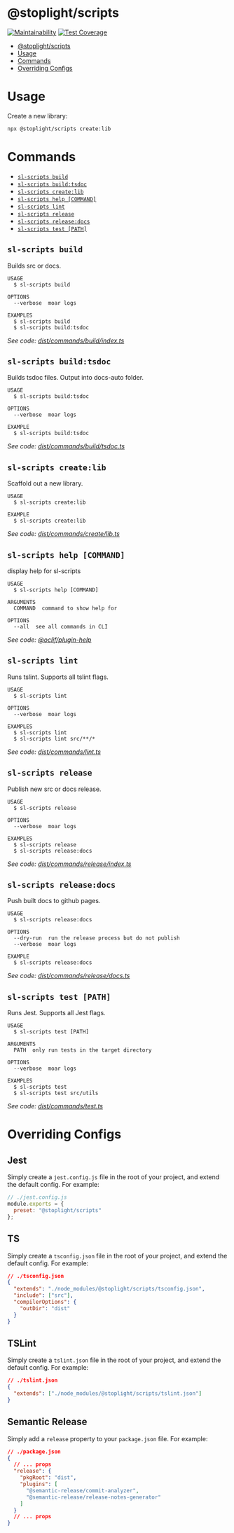 # @stoplight/scripts

[![Maintainability](https://api.codeclimate.com/v1/badges/2628d0fe95cf3abae711/maintainability)](https://codeclimate.com/github/stoplightio/scripts/maintainability) [![Test Coverage](https://api.codeclimate.com/v1/badges/2628d0fe95cf3abae711/test_coverage)](https://codeclimate.com/github/stoplightio/scripts/test_coverage)

<!-- toc -->
* [@stoplight/scripts](#stoplight-scripts)
* [Usage](#usage)
* [Commands](#commands)
* [Overriding Configs](#overriding-configs)
<!-- tocstop -->

# Usage

Create a new library:

```bash
npx @stoplight/scripts create:lib
```

# Commands

<!-- commands -->
* [`sl-scripts build`](#sl-scripts-build)
* [`sl-scripts build:tsdoc`](#sl-scripts-buildtsdoc)
* [`sl-scripts create:lib`](#sl-scripts-createlib)
* [`sl-scripts help [COMMAND]`](#sl-scripts-help-command)
* [`sl-scripts lint`](#sl-scripts-lint)
* [`sl-scripts release`](#sl-scripts-release)
* [`sl-scripts release:docs`](#sl-scripts-releasedocs)
* [`sl-scripts test [PATH]`](#sl-scripts-test-path)

## `sl-scripts build`

Builds src or docs.

```
USAGE
  $ sl-scripts build

OPTIONS
  --verbose  moar logs

EXAMPLES
  $ sl-scripts build
  $ sl-scripts build:tsdoc
```

_See code: [dist/commands/build/index.ts](https://github.com/stoplightio/scripts/blob/v0.0.0/dist/commands/build/index.ts)_

## `sl-scripts build:tsdoc`

Builds tsdoc files. Output into docs-auto folder.

```
USAGE
  $ sl-scripts build:tsdoc

OPTIONS
  --verbose  moar logs

EXAMPLE
  $ sl-scripts build:tsdoc
```

_See code: [dist/commands/build/tsdoc.ts](https://github.com/stoplightio/scripts/blob/v0.0.0/dist/commands/build/tsdoc.ts)_

## `sl-scripts create:lib`

Scaffold out a new library.

```
USAGE
  $ sl-scripts create:lib

EXAMPLE
  $ sl-scripts create:lib
```

_See code: [dist/commands/create/lib.ts](https://github.com/stoplightio/scripts/blob/v0.0.0/dist/commands/create/lib.ts)_

## `sl-scripts help [COMMAND]`

display help for sl-scripts

```
USAGE
  $ sl-scripts help [COMMAND]

ARGUMENTS
  COMMAND  command to show help for

OPTIONS
  --all  see all commands in CLI
```

_See code: [@oclif/plugin-help](https://github.com/oclif/plugin-help/blob/v2.1.4/src/commands/help.ts)_

## `sl-scripts lint`

Runs tslint. Supports all tslint flags.

```
USAGE
  $ sl-scripts lint

OPTIONS
  --verbose  moar logs

EXAMPLES
  $ sl-scripts lint
  $ sl-scripts lint src/**/*
```

_See code: [dist/commands/lint.ts](https://github.com/stoplightio/scripts/blob/v0.0.0/dist/commands/lint.ts)_

## `sl-scripts release`

Publish new src or docs release.

```
USAGE
  $ sl-scripts release

OPTIONS
  --verbose  moar logs

EXAMPLES
  $ sl-scripts release
  $ sl-scripts release:docs
```

_See code: [dist/commands/release/index.ts](https://github.com/stoplightio/scripts/blob/v0.0.0/dist/commands/release/index.ts)_

## `sl-scripts release:docs`

Push built docs to github pages.

```
USAGE
  $ sl-scripts release:docs

OPTIONS
  --dry-run  run the release process but do not publish
  --verbose  moar logs

EXAMPLE
  $ sl-scripts release:docs
```

_See code: [dist/commands/release/docs.ts](https://github.com/stoplightio/scripts/blob/v0.0.0/dist/commands/release/docs.ts)_

## `sl-scripts test [PATH]`

Runs Jest. Supports all Jest flags.

```
USAGE
  $ sl-scripts test [PATH]

ARGUMENTS
  PATH  only run tests in the target directory

OPTIONS
  --verbose  moar logs

EXAMPLES
  $ sl-scripts test
  $ sl-scripts test src/utils
```

_See code: [dist/commands/test.ts](https://github.com/stoplightio/scripts/blob/v0.0.0/dist/commands/test.ts)_
<!-- commandsstop -->

# Overriding Configs

## Jest

Simply create a `jest.config.js` file in the root of your project, and extend the default config. For example:

```js
// ./jest.config.js
module.exports = {
  preset: "@stoplight/scripts"
};
```

## TS

Simply create a `tsconfig.json` file in the root of your project, and extend the default config. For example:

```json
// ./tsconfig.json
{
  "extends": "./node_modules/@stoplight/scripts/tsconfig.json",
  "include": ["src"],
  "compilerOptions": {
    "outDir": "dist"
  }
}
```

## TSLint

Simply create a `tslint.json` file in the root of your project, and extend the default config. For example:

```json
// ./tslint.json
{
  "extends": ["./node_modules/@stoplight/scripts/tslint.json"]
}
```

## Semantic Release

Simply add a `release` property to your `package.json` file. For example:

```json
// ./package.json
{
  // ... props
  "release": {
    "pkgRoot": "dist",
    "plugins": [
      "@semantic-release/commit-analyzer",
      "@semantic-release/release-notes-generator"
    ]
  }
  // ... props
}
```
